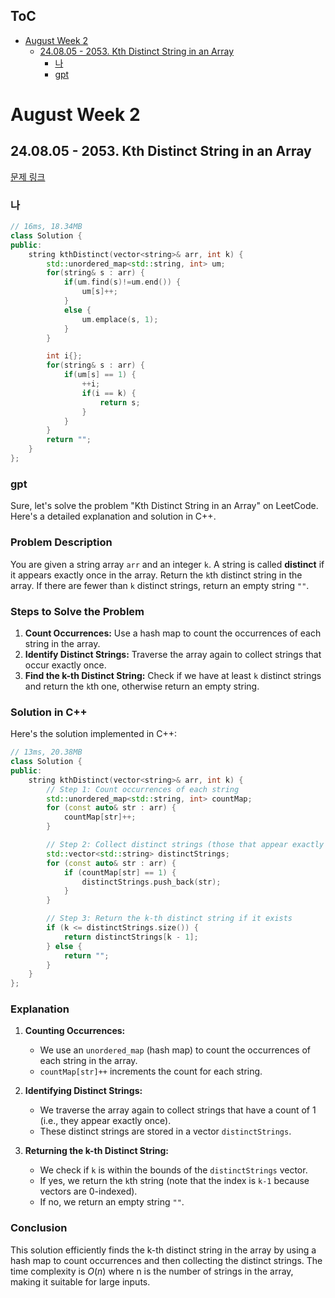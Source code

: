 ## ToC
- [August Week 2](#august-week-2)
  - [24.08.05 - 2053. Kth Distinct String in an Array](#240805---2053-kth-distinct-string-in-an-array)
    - [나](#나)
    - [gpt](#gpt)

# August Week 2
## 24.08.05 - 2053. Kth Distinct String in an Array
[문제 링크](https://leetcode.com/problems/kth-distinct-string-in-an-array/)

### 나
```cpp
// 16ms, 18.34MB
class Solution {
public:
    string kthDistinct(vector<string>& arr, int k) {
        std::unordered_map<std::string, int> um;
        for(string& s : arr) {
            if(um.find(s)!=um.end()) {
                um[s]++;
            }
            else {
                um.emplace(s, 1);
            }
        }

        int i{};
        for(string& s : arr) {
            if(um[s] == 1) {
                ++i;
                if(i == k) {
                    return s;
                }
            }
        }
        return "";
    }
};
```

### gpt
Sure, let's solve the problem "Kth Distinct String in an Array" on LeetCode. Here's a detailed explanation and solution in C++.

<h3> Problem Description </h3>

You are given a string array `arr` and an integer `k`. A string is called **distinct** if it appears exactly once in the array. Return the `k`th distinct string in the array. If there are fewer than `k` distinct strings, return an empty string `""`.

<h3> Steps to Solve the Problem </h3>

1. **Count Occurrences:** Use a hash map to count the occurrences of each string in the array.
2. **Identify Distinct Strings:** Traverse the array again to collect strings that occur exactly once.
3. **Find the k-th Distinct String:** Check if we have at least `k` distinct strings and return the `k`th one, otherwise return an empty string.

<h3> Solution in C++ </h3>
Here's the solution implemented in C++:

```cpp
// 13ms, 20.38MB
class Solution {
public:
    string kthDistinct(vector<string>& arr, int k) {
        // Step 1: Count occurrences of each string
        std::unordered_map<std::string, int> countMap;
        for (const auto& str : arr) {
            countMap[str]++;
        }

        // Step 2: Collect distinct strings (those that appear exactly once)
        std::vector<std::string> distinctStrings;
        for (const auto& str : arr) {
            if (countMap[str] == 1) {
                distinctStrings.push_back(str);
            }
        }

        // Step 3: Return the k-th distinct string if it exists
        if (k <= distinctStrings.size()) {
            return distinctStrings[k - 1];
        } else {
            return "";
        }
    }
};
```

<h3> Explanation </h3>

1. **Counting Occurrences:**
   - We use an `unordered_map` (hash map) to count the occurrences of each string in the array.
   - `countMap[str]++` increments the count for each string.

2. **Identifying Distinct Strings:**
   - We traverse the array again to collect strings that have a count of 1 (i.e., they appear exactly once).
   - These distinct strings are stored in a vector `distinctStrings`.

3. **Returning the k-th Distinct String:**
   - We check if `k` is within the bounds of the `distinctStrings` vector.
   - If yes, we return the `k`th string (note that the index is `k-1` because vectors are 0-indexed).
   - If no, we return an empty string `""`.

<h3> Conclusion </h3>

This solution efficiently finds the k-th distinct string in the array by using a hash map to count occurrences and then collecting the distinct strings. The time complexity is $O(n)$ where n is the number of strings in the array, making it suitable for large inputs.

